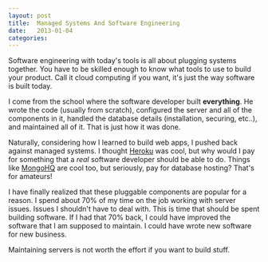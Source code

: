 ```yaml
---
layout: post
title:  Managed Systems And Software Engineering
date:   2013-01-04
categories:
---
```


Software engineering with today's tools is all about plugging systems together. You have to be skilled enough to know what tools to use to build your product. Call it cloud computing if you want, it's just the way software is built today.

I come from the school where the software developer built **everything**. He wrote the code (usually from scratch), configured the server and all of the components in it, handled the database details (installation, securing, etc..), and maintained all of it. That is just how it was done.

Naturally, considering how I learned to build web apps, I pushed back against managed systems. I thought [Heroku](http://www.heroku.com/) was cool, but why  would I pay for something that a *real* software developer should be able to do. Things like [MongoHQ](http://tour.mongohq.com/Mongo?k=Mongohq&gclid=CJzVs777zLQCFYw-MgodRl4AhA) are cool too, but seriously, pay for database hosting? That's for amateurs!

I have finally realized that these pluggable components are popular for a reason. I spend about 70% of my time on the job working with server issues. Issues I shouldn't have to deal with. This is time that should be spent building software. If I had that 70% back, I could have improved the software that I am supposed to maintain. I could have wrote new software for new business.

Maintaining servers is not worth the effort if you want to build stuff.
